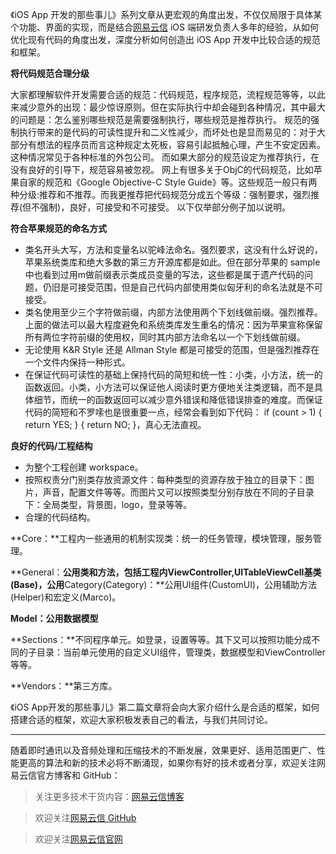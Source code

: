 《iOS App 开发的那些事儿》系列文章从更宏观的角度出发，不仅仅局限于具体某个功能、界面的实现，而是结合[网易云信][1] iOS 端研发负责人多年的经验，从如何优化现有代码的角度出发，深度分析如何创造出 iOS App 开发中比较合适的规范和框架。 

**将代码规范合理分级**

大家都理解软件开发需要合适的规范：代码规范，程序规范，流程规范等等，以此来减少意外的出现：最少惊讶原则。但在实际执行中却会碰到各种情况，其中最大的问题是：怎么鉴别哪些规范是需要强制执行，哪些规范是推荐执行。
规范的强制执行带来的是代码的可读性提升和二义性减少，而坏处也是显而易见的：对于大部分有想法的程序员而言这种规定太死板，容易引起抵触心理，产生不安定因素。这种情况常见于各种标准的外包公司。
而如果大部分的规范设定为推荐执行，在没有良好的引导下，规范容易被忽视。 网上有很多关于ObjC的代码规范，比如苹果自家的规范和《Google Objective-C Style Guide》等。这些规范一般只有两种分级:推荐和不推荐。而我更推荐把代码规范分成五个等级：强制要求，强烈推荐(但不强制)，良好，可接受和不可接受。
以下仅举部分例子加以说明。

**符合苹果规范的命名方式**

- 类名开头大写，方法和变量名以驼峰法命名。强烈要求，这没有什么好说的，苹果系统类库和绝大多数的第三方开源库都是如此。但在部分苹果的 sample 中也看到过用m做前缀表示类成员变量的写法，这些都是属于遗产代码的问题，仍旧是可接受范围，但是自己代码内部使用类似匈牙利的命名法就是不可接受。
 - 类名使用至少三个字符做前缀，内部方法使用两个下划线做前缀。强烈推荐。上面的做法可以最大程度避免和系统类库发生重名的情况：因为苹果宣称保留所有两位字符前缀的使用权，同时其内部方法命名以一个下划线做前缀。
 - 无论使用 K&R Style 还是 Allman Style 都是可接受的范围，但是强烈推荐在一个文件内保持一种形式。
 - 在保证代码可读性的基础上保持代码的简短和统一性：小类，小方法，统一的函数返回。小类，小方法可以保证他人阅读时更方便地关注类逻辑，而不是具体细节，而统一的函数返回可以减少意外错误和降低错误排查的难度。而保证代码的简短和不罗嗦也是很重要一点，经常会看到如下代码：  if (count > 1) { return YES; } { return NO; }，真心无法直视。

**良好的代码/工程结构**

 - 为整个工程创建 workspace。
 - 按照权责分门别类存放资源文件：每种类型的资源存放于独立的目录下：图片，声音，配置文件等等。而图片又可以按照类型分别存放在不同的子目录下：全局类型，背景图，logo，登录等等。
 - 合理的代码结构。

**Core：**工程内一些通用的机制实现类：统一的任务管理，模块管理，服务管理。

**General：**公用类和方法，包括工程内ViewController,UITableViewCell基类(Base)，公用**Category(Category)：**公用UI组件(CustomUI)，公用辅助方法(Helper)和宏定义(Marco)。

**Model：公用数据模型**

**Sections：**不同程序单元。如登录，设置等等。其下又可以按照功能分成不同的子目录：当前单元使用的自定义UI组件，管理类，数据模型和ViewController等等。

**Vendors：**第三方库。

《iOS App开发的那些事儿》第二篇文章将会向大家介绍什么是合适的框架，如何搭建合适的框架，欢迎大家积极发表自己的看法，与我们共同讨论。

----------
随着即时通讯以及音频处理和压缩技术的不断发展，效果更好、适用范围更广、性能更高的算法和新的技术必将不断涌现，如果你有好的技术或者分享，欢迎关注网易云信官方博客和 GitHub：

> 关注更多技术干货内容：[网易云信博客][2]

> 欢迎关注[网易云信 GitHub][3]

> 欢迎关注[网易云信官网][4]


  [1]: https://yunxin.163.com?from=gh&utm_source=gh&utm_medium=gh&utm_content=ios-tech-1
  [2]: https://yunxin.163.com/dev-blog
  [3]: https://github.com/netease-im
  [4]: https://yunxin.163.com/
